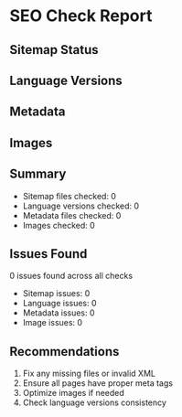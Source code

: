# SEO Check Report

## Sitemap Status


## Language Versions


## Metadata


## Images


## Summary
- Sitemap files checked: 0
- Language versions checked: 0
- Metadata files checked: 0
- Images checked: 0

## Issues Found
0 issues found across all checks
- Sitemap issues: 0
- Language issues: 0
- Metadata issues: 0
- Image issues: 0

## Recommendations
1. Fix any missing files or invalid XML
2. Ensure all pages have proper meta tags
3. Optimize images if needed
4. Check language versions consistency
